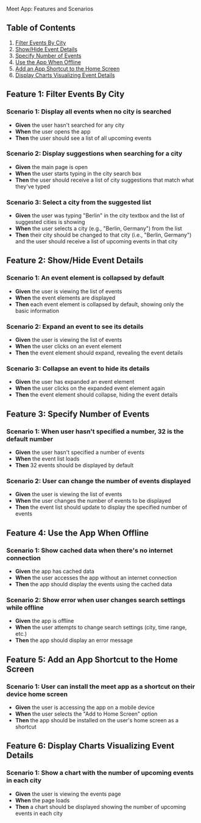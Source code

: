 Meet App: Features and Scenarios

## Table of Contents
1. [Filter Events By City](#feature-1-filter-events-by-city)
2. [Show/Hide Event Details](#feature-2-showhide-event-details)
3. [Specify Number of Events](#feature-3-specify-number-of-events)
4. [Use the App When Offline](#feature-4-use-the-app-when-offline)
5. [Add an App Shortcut to the Home Screen](#feature-5-add-an-app-shortcut-to-the-home-screen)
6. [Display Charts Visualizing Event Details](#feature-6-display-charts-visualizing-event-details)

## Feature 1: Filter Events By City

### Scenario 1: Display all events when no city is searched
- **Given** the user hasn't searched for any city
- **When** the user opens the app
- **Then** the user should see a list of all upcoming events

### Scenario 2: Display suggestions when searching for a city
- **Given** the main page is open
- **When** the user starts typing in the city search box
- **Then** the user should receive a list of city suggestions that match what they've typed

### Scenario 3: Select a city from the suggested list
- **Given** the user was typing "Berlin" in the city textbox and the list of suggested cities is showing
- **When** the user selects a city (e.g., "Berlin, Germany") from the list
- **Then** their city should be changed to that city (i.e., "Berlin, Germany") and the user should receive a list of upcoming events in that city

## Feature 2: Show/Hide Event Details

### Scenario 1: An event element is collapsed by default
- **Given** the user is viewing the list of events
- **When** the event elements are displayed
- **Then** each event element is collapsed by default, showing only the basic information

### Scenario 2: Expand an event to see its details
- **Given** the user is viewing the list of events
- **When** the user clicks on an event element
- **Then** the event element should expand, revealing the event details

### Scenario 3: Collapse an event to hide its details
- **Given** the user has expanded an event element
- **When** the user clicks on the expanded event element again
- **Then** the event element should collapse, hiding the event details

## Feature 3: Specify Number of Events

### Scenario 1: When user hasn't specified a number, 32 is the default number
- **Given** the user hasn't specified a number of events
- **When** the event list loads
- **Then** 32 events should be displayed by default

### Scenario 2: User can change the number of events displayed
- **Given** the user is viewing the list of events
- **When** the user changes the number of events to be displayed
- **Then** the event list should update to display the specified number of events

## Feature 4: Use the App When Offline

### Scenario 1: Show cached data when there's no internet connection
- **Given** the app has cached data
- **When** the user accesses the app without an internet connection
- **Then** the app should display the events using the cached data

### Scenario 2: Show error when user changes search settings while offline
- **Given** the app is offline
- **When** the user attempts to change search settings (city, time range, etc.)
- **Then** the app should display an error message

## Feature 5: Add an App Shortcut to the Home Screen

### Scenario 1: User can install the meet app as a shortcut on their device home screen
- **Given** the user is accessing the app on a mobile device
- **When** the user selects the "Add to Home Screen" option
- **Then** the app should be installed on the user's home screen as a shortcut

## Feature 6: Display Charts Visualizing Event Details

### Scenario 1: Show a chart with the number of upcoming events in each city
- **Given** the user is viewing the events page
- **When** the page loads
- **Then** a chart should be displayed showing the number of upcoming events in each city
